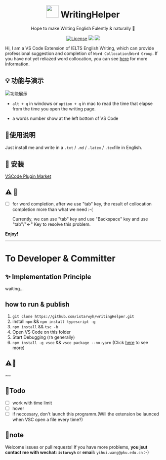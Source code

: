
<h1 align = "center"><img  src="https://gitee.com/istarwyh/images/raw/master/1620488333_20210508233841877_2346.png" width="40px" height="40px"/>
WritingHelper
</h1>
<p align="center">
  Hope to make Writing English Fulently & naturally  🚀
</p>
<p align = "center">
  <a href="./LICENSE"><img src="https://img.shields.io/badge/License-GPLv2-green" alt="License"></a>
  <a><img src="https://img.shields.io/badge/PRs-welcome-brightgreen.svg"/></a>
  <a><img src="https://img.shields.io/badge/Powered%20by-VSCode-blue"/></a>
</p>


Hi, I am a VS Code Extension of IELTS English Writing, which can provide professional suggestion and completion of `Word Collocation`/`Word Group`.
If you have not yet reliazed word collocation, you can see [here](https://www.thoughtco.com/what-is-collocation-1211244#:~:text=Collocation%20refers%20to%20a%20group%20of%20two%20or,place.%20Collocation%E2%80%8Bs%20are%20words%20that%20are%20located%20together.) for more information.

## 💡 功能与演示

![功能展示](https://gitee.com/istarwyh/images/raw/master/1624119548_20210620001856138_14747.gif)

- `alt + q` in windows or `option + q` in mac to read the time that elapse from the time you open the writing page.

- a words number show at the left bottom of VS Code
## 📝使用说明 
Just install me and write in a `.txt` / `.md` / `.latex` / `.tex`file in English.

## 📸 安装

[VSCode Plugin Market](https://marketplace.visualstudio.com/items?itemName=istarwyh.writinghelper)

## ⚠️ 🐞 

- [ ] for word completion, after we use "tab" key, the result of collocation completion more than what we need :-(

  Currently, we can use "tab" key and use "Backspace" key and use "tab"/"<-" Key to resolve this problem.


**Enjoy!**

----------------

# To Developer & Committer

## ✨ Implementation Principle
waiting...
## how to run & publish
1. `git clone https://github.com/istarwyh/writingHelper.git`
2. install `npm` && `npm install typescript -g`
3. `npm install` && `tsc -b`
4. Open VS Code on this folder
5. Start Debugging (`f5` generally)
6. `npm install -g vsce` && `vsce package --no-yarn` 
(Click [here](https://code.visualstudio.com/api/working-with-extensions/publishing-extension) to see more)
## ⚠️🐞
~~

## 🚩Todo
- [ ] work with time limit
- [ ] hover
- [ ] if neccesary, don't launch this programm.(Will the extension be launced when VSC open a file every time?)

## 📣note
Welcome issues or pull requests! If you have more problems, **you jsut contact me with wechat: `istarwyh`** or **email:** `yihui.wang@pku.edu.cn` :-)
